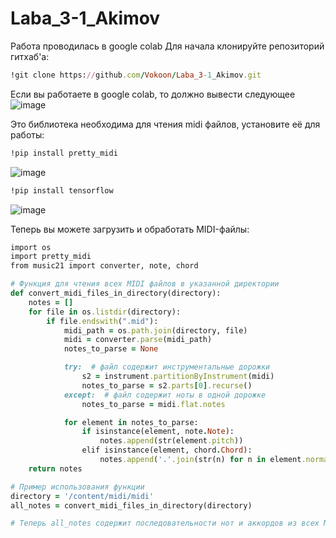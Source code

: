 # Laba_3-1_Akimov
Работа проводилась в google colab
Для начала клонируйте репозиторий гитхаб'а:
```Ruby
!git clone https://github.com/Vokoon/Laba_3-1_Akimov.git
```
Если вы работаете в google colab, то должно вывести следующее
![image](https://github.com/Vokoon/Laba_3-1_Akimov/assets/120046709/ad1c33af-faad-4475-b419-62710aca6738)

Это библиотека необходима для чтения midi файлов, установите её для работы:
```Ruby
!pip install pretty_midi
```
![image](https://github.com/Vokoon/Laba_3-1_Akimov/assets/120046709/ec1d1c8a-4e58-436d-9f96-a10a06a80120)

```Ruby
!pip install tensorflow
```
![image](https://github.com/Vokoon/Laba_3-1_Akimov/assets/120046709/d074ea73-a3ab-479c-9c73-1d16ac646c19)

Теперь вы можете загрузить и обработать MIDI-файлы:
```Ruby
import os
import pretty_midi
from music21 import converter, note, chord

# Функция для чтения всех MIDI файлов в указанной директории
def convert_midi_files_in_directory(directory):
    notes = []
    for file in os.listdir(directory):
        if file.endswith(".mid"):
            midi_path = os.path.join(directory, file)
            midi = converter.parse(midi_path)
            notes_to_parse = None

            try:  # файл содержит инструментальные дорожки
                s2 = instrument.partitionByInstrument(midi)
                notes_to_parse = s2.parts[0].recurse() 
            except:  # файл содержит ноты в одной дорожке
                notes_to_parse = midi.flat.notes

            for element in notes_to_parse:
                if isinstance(element, note.Note):
                    notes.append(str(element.pitch))
                elif isinstance(element, chord.Chord):
                    notes.append('.'.join(str(n) for n in element.normalOrder))
    return notes

# Пример использования функции
directory = '/content/midi/midi'
all_notes = convert_midi_files_in_directory(directory)

# Теперь all_notes содержит последовательности нот и аккордов из всех MIDI файлов в директории
```
